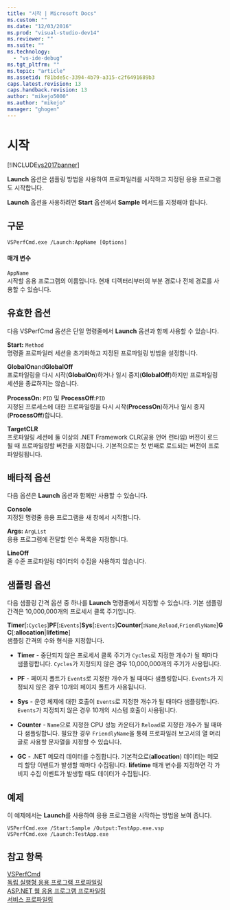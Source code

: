 ```yaml
---
title: "시작 | Microsoft Docs"
ms.custom: ""
ms.date: "12/03/2016"
ms.prod: "visual-studio-dev14"
ms.reviewer: ""
ms.suite: ""
ms.technology: 
  - "vs-ide-debug"
ms.tgt_pltfrm: ""
ms.topic: "article"
ms.assetid: f81bde5c-3394-4b79-a315-c2f6491689b3
caps.latest.revision: 13
caps.handback.revision: 13
author: "mikejo5000"
ms.author: "mikejo"
manager: "ghogen"
---
```

# 시작
[!INCLUDE[vs2017banner](../code-quality/includes/vs2017banner.md)]

**Launch** 옵션은 샘플링 방법을 사용하여 프로파일러를 시작하고 지정된 응용 프로그램도 시작합니다.  
  
 **Launch** 옵션을 사용하려면 **Start** 옵션에서 **Sample** 메서드를 지정해야 합니다.  
  
## 구문  
  
```  
VSPerfCmd.exe /Launch:AppName [Options]  
```  
  
#### 매개 변수  
 `AppName`  
 시작할 응용 프로그램의 이름입니다.  현재 디렉터리부터의 부분 경로나 전체 경로를 사용할 수 있습니다.  
  
## 유효한 옵션  
 다음 VSPerfCmd 옵션은 단일 명령줄에서 **Launch** 옵션과 함께 사용할 수 있습니다.  
  
 **Start:** `Method`  
 명령줄 프로파일러 세션을 초기화하고 지정된 프로파일링 방법을 설정합니다.  
  
 **GlobalOn**and**GlobalOff**  
 프로파일링을 다시 시작\(**GlobalOn**\)하거나 일시 중지\(**GlobalOff**\)하지만 프로파일링 세션을 종료하지는 않습니다.  
  
 **ProcessOn:** `PID` 및 **ProcessOff**:`PID`  
 지정된 프로세스에 대한 프로파일링을 다시 시작\(**ProcessOn**\)하거나 일시 중지 \(**ProcessOff**\)합니다.  
  
 **TargetCLR**  
 프로파일링 세션에 둘 이상의 .NET Framework CLR\(공용 언어 런타임\) 버전이 로드될 때 프로파일링할 버전을 지정합니다.  기본적으로는 첫 번째로 로드되는 버전이 프로파일링됩니다.  
  
## 배타적 옵션  
 다음 옵션은 **Launch** 옵션과 함께만 사용할 수 있습니다.  
  
 **Console**  
 지정된 명령줄 응용 프로그램을 새 창에서 시작합니다.  
  
 **Args:** `ArgList`  
 응용 프로그램에 전달할 인수 목록을 지정합니다.  
  
 **LineOff**  
 줄 수준 프로파일링 데이터의 수집을 사용하지 않습니다.  
  
## 샘플링 옵션  
 다음 샘플링 간격 옵션 중 하나를 **Launch** 명령줄에서 지정할 수 있습니다.  기본 샘플링 간격은 10,000,000개의 프로세서 클록 주기입니다.  
  
 **Timer**\[**:**`Cycles`\]**PF**\[**:**`Events`\]**Sys**\[**:**`Events`\]**Counter**\[**:**`Name`,`Reload`,`FriendlyName`\]**GC**\[:**allocation**&#124;**lifetime**\]  
 샘플링 간격의 수와 형식을 지정합니다.  
  
-   **Timer** \- 중단되지 않은 프로세서 클록 주기가 `Cycles`로 지정한 개수가 될 때마다 샘플링합니다.  `Cycles`가 지정되지 않은 경우 10,000,000개의 주기가 사용됩니다.  
  
-   **PF** \- 페이지 폴트가 `Events`로 지정한 개수가 될 때마다 샘플링합니다.  `Events`가 지정되지 않은 경우 10개의 페이지 폴트가 사용됩니다.  
  
-   **Sys** \- 운영 체제에 대한 호출이 `Events`로 지정한 개수가 될 때마다 샘플링합니다.  `Events`가 지정되지 않은 경우 10개의 시스템 호출이 사용됩니다.  
  
-   **Counter** \- `Name`으로 지정한 CPU 성능 카운터가 `Reload`로 지정한 개수가 될 때마다 샘플링합니다.  필요한 경우 `FriendlyName`을 통해 프로파일러 보고서의 열 머리글로 사용할 문자열을 지정할 수 있습니다.  
  
-   **GC** \- .NET 메모리 데이터를 수집합니다.  기본적으로\(**allocation**\) 데이터는 메모리 할당 이벤트가 발생할 때마다 수집됩니다.  **lifetime** 매개 변수를 지정하면 각 가비지 수집 이벤트가 발생할 때도 데이터가 수집됩니다.  
  
## 예제  
 이 예제에서는 **Launch**를 사용하여 응용 프로그램을 시작하는 방법을 보여 줍니다.  
  
```  
VSPerfCmd.exe /Start:Sample /Output:TestApp.exe.vsp  
VSPerfCmd.exe /Launch:TestApp.exe  
```  
  
## 참고 항목  
 [VSPerfCmd](../profiling/vsperfcmd.md)   
 [독립 실행형 응용 프로그램 프로파일링](../profiling/command-line-profiling-of-stand-alone-applications.md)   
 [ASP.NET 웹 응용 프로그램 프로파일링](../profiling/command-line-profiling-of-aspnet-web-applications.md)   
 [서비스 프로파일링](../profiling/command-line-profiling-of-services.md)